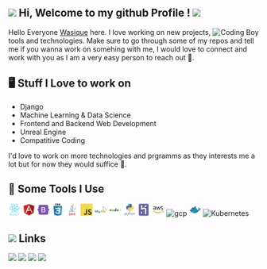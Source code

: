 <h2> <img src="https://emojis.slackmojis.com/emojis/images/1588315024/8823/hyperkitty.gif?1588315024" width="30 " />  Hi, Welcome to my github Profile ! <img src="https://emojis.slackmojis.com/emojis/images/1588315024/8823/hyperkitty.gif?1588315024" width="30 " /> </h2>

<img align='right' src="https://media.giphy.com/media/836HiJc7pgzy8iNXCn/giphy.gif" alt = 'Coding Boy' align='right'/>

Hello Everyone [Wasique](https://aqiry.github.io/) here. I love working on new projects, tools and technologies. Make sure to go through some of my repos and tell me if you wanna work on somehing with me, I would love to connect and work with you as I am a very easy person to reach out 🙂.

<h2>🖥 Stuff I Love to work on</h2>

* Django
* Machine Learning & Data Science
* Frontend and Backend Web Development 
* Unreal Engine
* Compatitive Coding

I'd love to work on more technologies and prgramms as they interests me a lot but for now they would suffice 🤠.

<h2>🚀 Some Tools I Use</h2>
<p align="left">
<img src="https://raw.githubusercontent.com/devicons/devicon/master/icons/react/react-original-wordmark.svg" alt="react" width="25" height="25" />
<img src="https://raw.githubusercontent.com/devicons/devicon/master/icons/angularjs/angularjs-original.svg" alt="angular-js" width="25" height="25" />
<img src="https://raw.githubusercontent.com/devicons/devicon/master/icons/bootstrap/bootstrap-plain.svg" alt="bootstrap" width="25" height="25" />
<img src="https://raw.githubusercontent.com/devicons/devicon/master/icons/css3/css3-original-wordmark.svg" alt="css3" width="25" height="25" />
<img src="https://raw.githubusercontent.com/devicons/devicon/master/icons/java/java-original-wordmark.svg" alt="java" width="25" height="25" />
<img src="https://raw.githubusercontent.com/devicons/devicon/master/icons/javascript/javascript-original.svg" alt="javascript" width="25" height="25" />
<img src="https://raw.githubusercontent.com/devicons/devicon/master/icons/mysql/mysql-original-wordmark.svg" alt="mysql" width="25" height="25" />
<img src="https://raw.githubusercontent.com/devicons/devicon/master/icons/nodejs/nodejs-original-wordmark.svg" alt="nodejs" width="25" height="25" />
<img src="https://raw.githubusercontent.com/devicons/devicon/master/icons/python/python-original-wordmark.svg" alt="python" width="25" height="25" />
<img src="https://raw.githubusercontent.com/devicons/devicon/master/icons/heroku/heroku-plain.svg" alt="heroku" width="25" height="25" />
<img src="https://raw.githubusercontent.com/github/explore/80688e429a7d4ef2fca1e82350fe8e3517d3494d/topics/aws/aws.png" alt="aws" width="25" height="25" />
<img src="https://www.vectorlogo.zone/logos/google_cloud/google_cloud-icon.svg" alt="gcp" width="25" height="25" />
<img src="https://raw.githubusercontent.com/devicons/devicon/master/icons/docker/docker-original.svg" alt="Docker" width="25" height="25" />
<img src="https://www.vectorlogo.zone/logos/kubernetes/kubernetes-icon.svg" alt="Kubernetes" width="25" height="25" />

## <img height="40" src="https://raw.githubusercontent.com/innng/innng/master/assets/kyubey.gif"/> Links
[![](https://img.shields.io/badge/-linkedin-0073B1?style=flat-square)](https://www.linkedin.com/in/aqiry/)
[![](https://img.shields.io/badge/-twitter-1C9CEA?style=flat-square)](https://twitter.com/wasique78)
[![](https://img.shields.io/badge/-instagram-cc0479?style=flat-square)](https://www.instagram.com/aqiry1/?hl=en)
[![](https://img.shields.io/badge/Leet-Code-orange)](https://leetcode.com/aqiry1/)  
  
  
